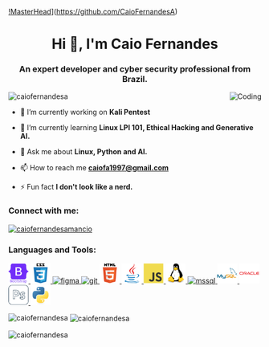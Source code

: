 [!MasterHead](https://media.giphy.com/media/v1.Y2lkPTc5MGI3NjExd2U4bGIwb3FmaW0za2h2bG4ybjY5eWttYTZkb2xsd2Z4cXdibW4xdyZlcD12MV9pbnRlcm5hbF9naWZfYnlfaWQmY3Q9Zw/zyFcsWHX2fdpyb5SBi/giphy.gif)](https://github.com/CaioFernandesA)
<h1 align="center">Hi 👋, I'm Caio Fernandes</h1>
<h3 align="center">An expert developer and cyber security professional from Brazil.</h3>
<img align="right" alt="Coding" width"400" src="https://media.giphy.com/media/v1.Y2lkPTc5MGI3NjExczRtNzI4ZHl2Z2pkYWtlcTQyMjJ0eHRuM214OGlzNGFvYmplMXJudiZlcD12MV9pbnRlcm5hbF9naWZfYnlfaWQmY3Q9Zw/wwg1suUiTbCY8H8vIA/giphy-downsized-large.gif">

<p align="left"> <img src="https://komarev.com/ghpvc/?username=caiofernandesa&label=Profile%20views&color=0e75b6&style=flat" alt="caiofernandesa" /> </p>

- 🔭 I’m currently working on **Kali Pentest**

- 🌱 I’m currently learning **Linux LPI 101, Ethical Hacking and Generative AI.**

- 💬 Ask me about **Linux, Python and AI.**

- 📫 How to reach me **caiofa1997@gmail.com**

- ⚡ Fun fact **I don't look like a nerd.**

<h3 align="left">Connect with me:</h3>
<p align="left">
<a href="https://linkedin.com/in/caiofernandesamancio" target="blank"><img align="center" src="https://raw.githubusercontent.com/rahuldkjain/github-profile-readme-generator/master/src/images/icons/Social/linked-in-alt.svg" alt="caiofernandesamancio" height="30" width="40" /></a>
</p>

<h3 align="left">Languages and Tools:</h3>
<p align="left"> <a href="https://getbootstrap.com" target="_blank" rel="noreferrer"> <img src="https://raw.githubusercontent.com/devicons/devicon/master/icons/bootstrap/bootstrap-plain-wordmark.svg" alt="bootstrap" width="40" height="40"/> </a> <a href="https://www.w3schools.com/css/" target="_blank" rel="noreferrer"> <img src="https://raw.githubusercontent.com/devicons/devicon/master/icons/css3/css3-original-wordmark.svg" alt="css3" width="40" height="40"/> </a> <a href="https://www.figma.com/" target="_blank" rel="noreferrer"> <img src="https://www.vectorlogo.zone/logos/figma/figma-icon.svg" alt="figma" width="40" height="40"/> </a> <a href="https://git-scm.com/" target="_blank" rel="noreferrer"> <img src="https://www.vectorlogo.zone/logos/git-scm/git-scm-icon.svg" alt="git" width="40" height="40"/> </a> <a href="https://www.w3.org/html/" target="_blank" rel="noreferrer"> <img src="https://raw.githubusercontent.com/devicons/devicon/master/icons/html5/html5-original-wordmark.svg" alt="html5" width="40" height="40"/> </a> <a href="https://www.java.com" target="_blank" rel="noreferrer"> <img src="https://raw.githubusercontent.com/devicons/devicon/master/icons/java/java-original.svg" alt="java" width="40" height="40"/> </a> <a href="https://developer.mozilla.org/en-US/docs/Web/JavaScript" target="_blank" rel="noreferrer"> <img src="https://raw.githubusercontent.com/devicons/devicon/master/icons/javascript/javascript-original.svg" alt="javascript" width="40" height="40"/> </a> <a href="https://www.linux.org/" target="_blank" rel="noreferrer"> <img src="https://raw.githubusercontent.com/devicons/devicon/master/icons/linux/linux-original.svg" alt="linux" width="40" height="40"/> </a> <a href="https://www.microsoft.com/en-us/sql-server" target="_blank" rel="noreferrer"> <img src="https://www.svgrepo.com/show/303229/microsoft-sql-server-logo.svg" alt="mssql" width="40" height="40"/> </a> <a href="https://www.mysql.com/" target="_blank" rel="noreferrer"> <img src="https://raw.githubusercontent.com/devicons/devicon/master/icons/mysql/mysql-original-wordmark.svg" alt="mysql" width="40" height="40"/> </a> <a href="https://www.oracle.com/" target="_blank" rel="noreferrer"> <img src="https://raw.githubusercontent.com/devicons/devicon/master/icons/oracle/oracle-original.svg" alt="oracle" width="40" height="40"/> </a> <a href="https://www.photoshop.com/en" target="_blank" rel="noreferrer"> <img src="https://raw.githubusercontent.com/devicons/devicon/master/icons/photoshop/photoshop-line.svg" alt="photoshop" width="40" height="40"/> </a> <a href="https://www.python.org" target="_blank" rel="noreferrer"> <img src="https://raw.githubusercontent.com/devicons/devicon/master/icons/python/python-original.svg" alt="python" width="40" height="40"/> </a> </p>

<p><img align="left" src="https://github-readme-stats.vercel.app/api/top-langs?username=caiofernandesa&show_icons=true&locale=en&layout=compact" alt="caiofernandesa" /></p>

<p>&nbsp;<img align="center" src="https://github-readme-stats.vercel.app/api?username=caiofernandesa&show_icons=true&locale=en" alt="caiofernandesa" /></p>

<p><img align="center" src="https://github-readme-streak-stats.herokuapp.com/?user=caiofernandesa&" alt="caiofernandesa" /></p>
